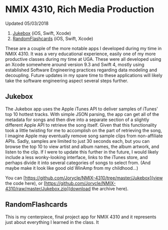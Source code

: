 # NMIX 4310, Rich Media Production
Updated 05/03/2018

1. [Jukebox](#jukebox) (iOS, Swift, Xcode)
2. [RandomFlashcards](#randomflashcards) (iOS, Swift, Xcode)

These are a couple of the more notable apps I developed during my time in NMIX 4310. It was a very educational experience, easily one of my more productive classes during my time at UGA. These were all developed using an Xcode somewhere around version 9.3 and Swift 4, mostly using established Software Engineering practices regarding data modeling and decoupling. Future updates in my spare time to these applications will likely take the software engineering aspect several steps further.

## Jukebox

The Jukebox app uses the Apple iTunes API to deliver samples of iTunes' top 10 hottest tracks. With simple JSON parsing, the app can get all of the metadata for songs and then dive into a separate section of a slightly different Apple API to retrieve the song itself. Given that this functionality took a little twisting for me to accomplish on the part of retrieving the song, I imagine Apple may eventually remove song sample clips from non-affiliate APIs.
Sadly, samples are limited to just 30 seconds each, but you can browse the top 10 to view artist and album names, the album artwork, and listen to the clip. If I were to update this further in the future, I would likely include a less wonky-looking interface, links to the iTunes store, and perhaps divide it into several categories of songs to select from.
(And maybe make it look like good old WinAmp from my childhood...)

You can [https://github.com/Jorycle/NMIX-4310/tree/master/Jukebox](view the code here), or [https://github.com/Jorycle/NMIX-4310/raw/master/Jukebox.zip](download the archive here).

## RandomFlashcards

This is my centerpiece, final project app for NMIX 4310 and it represents just about everything I learned in the class. It 
